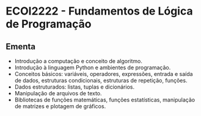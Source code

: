 # ECOI2222 - Fundamentos de Lógica de Programação

## Ementa

- Introdução a computação e conceito de algoritmo. 
- Introdução à linguagem Python e ambientes de programação. 
- Conceitos básicos: variáveis, operadores, expressões, entrada e saída de dados, estruturas condicionais, estruturas de repetição, funções. 
- Dados estruturados: listas, tuplas e dicionários. 
- Manipulação de arquivos de texto. 
- Bibliotecas de funções matemáticas, funções estatísticas, manipulação de matrizes e plotagem de gráficos.
